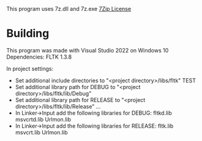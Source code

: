 This program uses 7z.dll and 7z.exe
[7Zip License](https://www.7-zip.org/license.txt)

# Building
This program was made with Visual Studio 2022 on Windows 10
Dependencies: FLTK 1.3.8

In project settings:
- Set additional include directories to "\<project directory\>/libs/fltk"
TEST
- Set additional library path for DEBUG to "\<project directory\>/libs/fltk/lib/Debug"
- Set additional library path for RELEASE to "\<project directory\>/libs/fltk/lib/Release"
...
- In Linker->Input add the following libraries for DEBUG: fltkd.lib msvcrtd.lib Urlmon.lib
- In Linker->Input add the following libraries for RELEASE: fltk.lib msvcrt.lib Urlmon.lib
